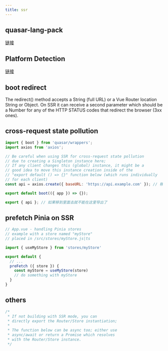 ```yaml
---
title: ssr
---
```


## quasar-lang-pack

[链接](https://quasar.dev/options/quasar-language-packs#dynamical-ssr-)

## Platform Detection

[链接](https://quasar.dev/options/platform-detection#note-about-ssr)

## boot redirect

The redirect() method accepts a String (full URL) or a Vue Router location String or Object.
 On SSR it can receive a second parameter which should be a Number for any of the HTTP STATUS codes that redirect the browser (3xx ones).

## cross-request state pollution

```javascript
import { boot } from 'quasar/wrappers';
import axios from 'axios';

// Be careful when using SSR for cross-request state pollution
// due to creating a Singleton instance here;
// If any client changes this (global) instance, it might be a
// good idea to move this instance creation inside of the
// "export default () => {}" function below (which runs individually
// for each client)
const api = axios.create({ baseURL: 'https://api.example.com' }); // 移到里面去，防止交叉请求状态污染

export default boot(({ app }) => {});

export { api }; // 如果移到里面去就不能在这里导出了

```

## prefetch Pinia on SSR

```javascript
// App.vue - handling Pinia stores
// example with a store named "myStore"
// placed in /src/stores/myStore.js|ts

import { useMyStore } from 'stores/myStore'

export default {
  // ...
  preFetch ({ store }) {
    const myStore = useMyStore(store)
    // do something with myStore
  }
}
```

## others

```javascript
/*
 * If not building with SSR mode, you can
 * directly export the Router/Store instantiation;
 *
 * The function below can be async too; either use
 * async/await or return a Promise which resolves
 * with the Router/Store instance.
 */
```
